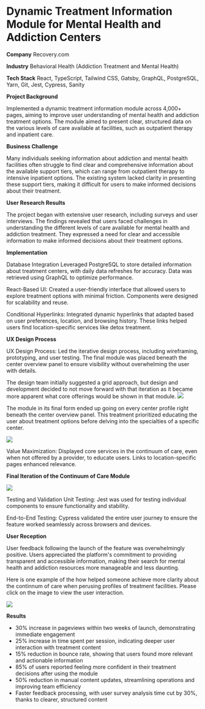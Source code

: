 # Dynamic Treatment Information Module for Mental Health and Addiction Centers

<b>Company</b>
Recovery.com

<b>Industry</b>
Behavioral Health (Addiction Treatment and Mental Health)

<b>Tech Stack</b>
React, TypeScript, Tailwind CSS, Gatsby, GraphQL, PostgreSQL, Yarn, Git, Jest, Cypress, Sanity

<b>Project Background</b>

Implemented a dynamic treatment information module across 4,000+ pages, aiming to improve user understanding of mental health and addiction treatment options. The module aimed to present clear, structured data on the various levels of care available at facilities, such as outpatient therapy and inpatient care.

<b>Business Challenge</b>

Many individuals seeking information about addiction and mental health facilities often struggle to find clear and comprehensive information about the available support tiers, which can range from outpatient therapy to intensive inpatient options. The existing system lacked clarity in presenting these support tiers, making it difficult for users to make informed decisions about their treatment.

<b>User Research Results</b>

The project began with extensive user research, including surveys and user interviews. The findings revealed that users faced challenges in understanding the different levels of care available for mental health and addiction treatment. They expressed a need for clear and accessible information to make informed decisions about their treatment options.

<b>Implementation</b>

Database Integration
Leveraged PostgreSQL to store detailed information about treatment centers, with daily data refreshes for accuracy. Data was retrieved using GraphQL to optimize performance.

React-Based UI: Created a user-friendly interface that allowed users to explore treatment options with minimal friction. Components were designed for scalability and reuse.

Conditional Hyperlinks: Integrated dynamic hyperlinks that adapted based on user preferences, location, and browsing history. These links helped users find location-specific services like detox treatment.


<b>UX Design Process</b>

UX Design Process: Led the iterative design process, including wireframing, prototyping, and user testing. The final module was placed beneath the center overview panel to ensure visibility without overwhelming the user with details.


The design team initially suggested a grid approach, but design and development decided to not move forward with that iteration as it became more apparent what core offerings would be shown in that module.
<img src="https://i.imgur.com/JfzY8PS.png">

The module in its final form ended up going on every center profile right beneath the center overview panel. This treatment prioritized educating the user about treatment options before delving into the specialties of a specific center.

<img src="https://i.imgur.com/GJSVieA.png"/>

Value Maximization: Displayed core services in the continuum of care, even when not offered by a provider, to educate users. Links to location-specific pages enhanced relevance.

<b>Final Iteration of the Continuum of Care Module</b>


<img src="https://i.imgur.com/6PtX7Nh.png"/>


Testing and Validation
Unit Testing: Jest was used for testing individual components to ensure functionality and stability.

End-to-End Testing: Cypress validated the entire user journey to ensure the feature worked seamlessly across browsers and devices.


<b>User Reception</b>

User feedback following the launch of the feature was overwhelmingly positive. Users appreciated the platform's commitment to providing transparent and accessible information, making their search for mental health and addiction resources more manageable and less daunting.

Here is one example of the how helped someone achieve more clarity about the continnum of care when perusing profiles of treatment facilities. Please click on the image to view the user interaction.

<a href="https://drive.google.com/file/d/1sCRUGweHWsJYjoLGQ0c186nQ_8ylOK9y/view?usp=sharing" title="Levels of Care Module"><img src="https://i.imgur.com/6vbFpC8.png"/></a>


<b>Results</b>

- 30% increase in pageviews within two weeks of launch, demonstrating immediate engagement
- 25% increase in time spent per session, indicating deeper user interaction with treatment content
- 15% reduction in bounce rate, showing that users found more relevant and actionable information
- 85% of users reported feeling more confident in their treatment decisions after using the module
- 50% reduction in manual content updates, streamlining operations and improving team efficiency
- Faster feedback processing, with user survey analysis time cut by 30%, thanks to clearer, structured content
